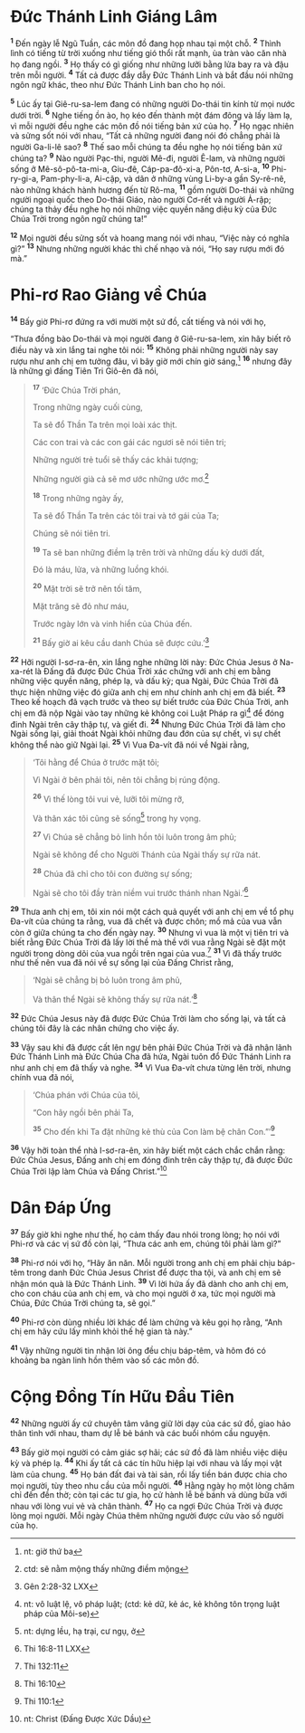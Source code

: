 # Ðức Thánh Linh Giáng Lâm

<sup><b>1</b></sup> Ðến ngày lễ Ngũ Tuần, các môn đồ đang họp nhau tại một chỗ. <sup><b>2</b></sup> Thình lình có tiếng từ trời xuống như tiếng gió thổi rất mạnh, ùa tràn vào căn nhà họ đang ngồi. <sup><b>3</b></sup> Họ thấy có gì giống như những lưỡi bằng lửa bay ra và đậu trên mỗi người. <sup><b>4</b></sup> Tất cả được đầy dẫy Ðức Thánh Linh và bắt đầu nói những ngôn ngữ khác, theo như Ðức Thánh Linh ban cho họ nói.

<sup><b>5</b></sup> Lúc ấy tại Giê-ru-sa-lem đang có những người Do-thái tin kính từ mọi nước dưới trời. <sup><b>6</b></sup> Nghe tiếng ồn ào, họ kéo đến thành một đám đông và lấy làm lạ, vì mỗi người đều nghe các môn đồ nói tiếng bản xứ của họ. <sup><b>7</b></sup> Họ ngạc nhiên và sửng sốt nói với nhau, “Tất cả những người đang nói đó chẳng phải là người Ga-li-lê sao? <sup><b>8</b></sup> Thế sao mỗi chúng ta đều nghe họ nói tiếng bản xứ chúng ta? <sup><b>9</b></sup> Nào người Pạc-thi, người Mê-đi, người Ê-lam, và những người sống ở Mê-sô-pô-ta-mi-a, Giu-đê, Cáp-pa-đô-xi-a, Pôn-tơ, A-si-a, <sup><b>10</b></sup> Phi-ry-gi-a, Pam-phy-li-a, Ai-cập, và dân ở những vùng Li-by-a gần Sy-rê-nê, nào những khách hành hương đến từ Rô-ma, <sup><b>11</b></sup> gồm người Do-thái và những người ngoại quốc theo Do-thái Giáo, nào người Cơ-rết và người Ả-rập; chúng ta thảy đều nghe họ nói những việc quyền năng diệu kỳ của Ðức Chúa Trời trong ngôn ngữ chúng ta!”

<sup><b>12</b></sup> Mọi người đều sửng sốt và hoang mang nói với nhau, “Việc này có nghĩa gì?” <sup><b>13</b></sup> Nhưng những người khác thì chế nhạo và nói, “Họ say rượu mới đó mà.”

# Phi-rơ Rao Giảng về Chúa

<sup><b>14</b></sup> Bấy giờ Phi-rơ đứng ra với mười một sứ đồ, cất tiếng và nói với họ,

“Thưa đồng bào Do-thái và mọi người đang ở Giê-ru-sa-lem, xin hãy biết rõ điều này và xin lắng tai nghe tôi nói: <sup><b>15</b></sup> Không phải những người này say rượu như anh chị em tưởng đâu, vì bây giờ mới chín giờ sáng,[^1-3819a398-ae55-4b64-9f39-3e2cece4e453] <sup><b>16</b></sup> nhưng đây là những gì đấng Tiên Tri Giô-ên đã nói,

> <sup><b>17</b></sup> ‘Ðức Chúa Trời phán,
>
> Trong những ngày cuối cùng,
>
> Ta sẽ đổ Thần Ta trên mọi loài xác thịt.
>
> Các con trai và các con gái các ngươi sẽ nói tiên tri;
>
> Những người trẻ tuổi sẽ thấy các khải tượng;
>
> Những người già cả sẽ mơ ước những ước mơ.[^2-3819a398-ae55-4b64-9f39-3e2cece4e453]
>
> <sup><b>18</b></sup> Trong những ngày ấy,
>
> Ta sẽ đổ Thần Ta trên các tôi trai và tớ gái của Ta;
>
> Chúng sẽ nói tiên tri.
>
> <sup><b>19</b></sup> Ta sẽ ban những điềm lạ trên trời và những dấu kỳ dưới đất,
>
> Ðó là máu, lửa, và những luồng khói.
>
> <sup><b>20</b></sup> Mặt trời sẽ trở nên tối tăm,
>
> Mặt trăng sẽ đỏ như máu,
>
> Trước ngày lớn và vinh hiển của Chúa đến.
>
> <sup><b>21</b></sup> Bấy giờ ai kêu cầu danh Chúa sẽ được cứu.’[^1@-3819a398-ae55-4b64-9f39-3e2cece4e453]

<sup><b>22</b></sup> Hỡi người I-sơ-ra-ên, xin lắng nghe những lời này: Ðức Chúa Jesus ở Na-xa-rét là Ðấng đã được Ðức Chúa Trời xác chứng với anh chị em bằng những việc quyền năng, phép lạ, và dấu kỳ; qua Ngài, Ðức Chúa Trời đã thực hiện những việc đó giữa anh chị em như chính anh chị em đã biết. <sup><b>23</b></sup> Theo kế hoạch đã vạch trước và theo sự biết trước của Ðức Chúa Trời, anh chị em đã nộp Ngài vào tay những kẻ không coi Luật Pháp ra gì[^3-3819a398-ae55-4b64-9f39-3e2cece4e453] để đóng đinh Ngài trên cây thập tự, và giết đi. <sup><b>24</b></sup> Nhưng Ðức Chúa Trời đã làm cho Ngài sống lại, giải thoát Ngài khỏi những đau đớn của sự chết, vì sự chết không thể nào giữ Ngài lại. <sup><b>25</b></sup> Vì Vua Ða-vít đã nói về Ngài rằng,

> ‘Tôi hằng để Chúa ở trước mặt tôi;
>
> Vì Ngài ở bên phải tôi, nên tôi chẳng bị rúng động.
>
> <sup><b>26</b></sup> Vì thế lòng tôi vui vẻ, lưỡi tôi mừng rỡ,
>
> Và thân xác tôi cũng sẽ sống[^4-3819a398-ae55-4b64-9f39-3e2cece4e453] trong hy vọng.
>
> <sup><b>27</b></sup> Vì Chúa sẽ chẳng bỏ linh hồn tôi luôn trong âm phủ;
>
> Ngài sẽ không để cho Người Thánh của Ngài thấy sự rữa nát.
>
> <sup><b>28</b></sup> Chúa đã chỉ cho tôi con đường sự sống;
>
> Ngài sẽ cho tôi đầy tràn niềm vui trước thánh nhan Ngài.’[^2@-3819a398-ae55-4b64-9f39-3e2cece4e453]

<sup><b>29</b></sup> Thưa anh chị em, tôi xin nói một cách quả quyết với anh chị em về tổ phụ Ða-vít của chúng ta rằng, vua đã chết và được chôn; mồ mả của vua vẫn còn ở giữa chúng ta cho đến ngày nay. <sup><b>30</b></sup> Nhưng vì vua là một vị tiên tri và biết rằng Ðức Chúa Trời đã lấy lời thề mà thề với vua rằng Ngài sẽ đặt một người trong dòng dõi của vua ngồi trên ngai của vua.[^3@-3819a398-ae55-4b64-9f39-3e2cece4e453] <sup><b>31</b></sup> Vì đã thấy trước như thế nên vua đã nói về sự sống lại của Ðấng Christ rằng,

> ‘Ngài sẽ chẳng bị bỏ luôn trong âm phủ,
>
> Và thân thể Ngài sẽ không thấy sự rữa nát.’[^4@-3819a398-ae55-4b64-9f39-3e2cece4e453]

<sup><b>32</b></sup> Ðức Chúa Jesus này đã được Ðức Chúa Trời làm cho sống lại, và tất cả chúng tôi đây là các nhân chứng cho việc ấy.

<sup><b>33</b></sup> Vậy sau khi đã được cất lên ngự bên phải Ðức Chúa Trời và đã nhận lãnh Ðức Thánh Linh mà Ðức Chúa Cha đã hứa, Ngài tuôn đổ Ðức Thánh Linh ra như anh chị em đã thấy và nghe. <sup><b>34</b></sup> Vì Vua Ða-vít chưa từng lên trời, nhưng chính vua đã nói,

> ‘Chúa phán với Chúa của tôi,
>
> “Con hãy ngồi bên phải Ta,
>
> <sup><b>35</b></sup> Cho đến khi Ta đặt những kẻ thù của Con làm bệ chân Con.”’[^5@-3819a398-ae55-4b64-9f39-3e2cece4e453]

<sup><b>36</b></sup> Vậy hỡi toàn thể nhà I-sơ-ra-ên, xin hãy biết một cách chắc chắn rằng: Ðức Chúa Jesus, Ðấng anh chị em đóng đinh trên cây thập tự, đã được Ðức Chúa Trời lập làm Chúa và Ðấng Christ.”[^5-3819a398-ae55-4b64-9f39-3e2cece4e453]

# Dân Ðáp Ứng

<sup><b>37</b></sup> Bấy giờ khi nghe như thế, họ cảm thấy đau nhói trong lòng; họ nói với Phi-rơ và các vị sứ đồ còn lại, “Thưa các anh em, chúng tôi phải làm gì?”

<sup><b>38</b></sup> Phi-rơ nói với họ, “Hãy ăn năn. Mỗi người trong anh chị em phải chịu báp-têm trong danh Ðức Chúa Jesus Christ để được tha tội, và anh chị em sẽ nhận món quà là Ðức Thánh Linh. <sup><b>39</b></sup> Vì lời hứa ấy đã dành cho anh chị em, cho con cháu của anh chị em, và cho mọi người ở xa, tức mọi người mà Chúa, Ðức Chúa Trời chúng ta, sẽ gọi.”

<sup><b>40</b></sup> Phi-rơ còn dùng nhiều lời khác để làm chứng và kêu gọi họ rằng, “Anh chị em hãy cứu lấy mình khỏi thế hệ gian tà này.”

<sup><b>41</b></sup> Vậy những người tin nhận lời ông đều chịu báp-têm, và hôm đó có khoảng ba ngàn linh hồn thêm vào số các môn đồ.

# Cộng Ðồng Tín Hữu Ðầu Tiên

<sup><b>42</b></sup> Những người ấy cứ chuyên tâm vâng giữ lời dạy của các sứ đồ, giao hảo thân tình với nhau, tham dự lễ bẻ bánh và các buổi nhóm cầu nguyện.

<sup><b>43</b></sup> Bấy giờ mọi người có cảm giác sợ hãi; các sứ đồ đã làm nhiều việc diệu kỳ và phép lạ. <sup><b>44</b></sup> Khi ấy tất cả các tín hữu hiệp lại với nhau và lấy mọi vật làm của chung. <sup><b>45</b></sup> Họ bán đất đai và tài sản, rồi lấy tiền bán được chia cho mọi người, tùy theo nhu cầu của mỗi người. <sup><b>46</b></sup> Hằng ngày họ một lòng chăm chỉ đến đền thờ; còn tại các tư gia, họ cử hành lễ bẻ bánh và dùng bữa với nhau với lòng vui vẻ và chân thành. <sup><b>47</b></sup> Họ ca ngợi Ðức Chúa Trời và được lòng mọi người. Mỗi ngày Chúa thêm những người được cứu vào số người của họ.

[^1-3819a398-ae55-4b64-9f39-3e2cece4e453]: nt: giờ thứ ba

[^2-3819a398-ae55-4b64-9f39-3e2cece4e453]: ctd: sẽ nằm mộng thấy những điềm mộng

[^3-3819a398-ae55-4b64-9f39-3e2cece4e453]: nt: vô luật lệ, vô pháp luật; (ctd: kẻ dữ, kẻ ác, kẻ không tôn trọng luật pháp của Môi-se)

[^4-3819a398-ae55-4b64-9f39-3e2cece4e453]: nt: dựng lều, hạ trại, cư ngụ, ở

[^5-3819a398-ae55-4b64-9f39-3e2cece4e453]: nt: Christ (Ðấng Ðược Xức Dầu)

[^1@-3819a398-ae55-4b64-9f39-3e2cece4e453]: Gên 2:28-32 LXX

[^2@-3819a398-ae55-4b64-9f39-3e2cece4e453]: Thi 16:8-11 LXX

[^3@-3819a398-ae55-4b64-9f39-3e2cece4e453]: Thi 132:11

[^4@-3819a398-ae55-4b64-9f39-3e2cece4e453]: Thi 16:10

[^5@-3819a398-ae55-4b64-9f39-3e2cece4e453]: Thi 110:1
